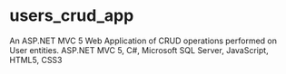 # users_crud_app

An ASP.NET MVC 5 Web Application of CRUD operations performed on User entities.
ASP.NET MVC 5, C#, Microsoft SQL Server, JavaScript, HTML5, CSS3
